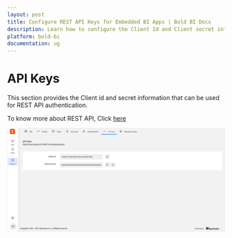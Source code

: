 ```yaml
---
layout: post
title: Configure REST API Keys for Embedded BI Apps | Bold BI Docs
description: Learn how to configure the Client Id and Client secret information of Bold BI that can be used for REST API authentication in your embedded BI Web applications.
platform: bold-bi
documentation: ug
---
```


# API Keys

This section provides the Client id and secret information that can be used for REST API authentication.

To know more about REST API, Click [here](/embedded-bi/rest-api-reference/interact-with-rest-api/)

![API Keys](/static/assets/embedded/multi-tenancy/images/api-keys.png)